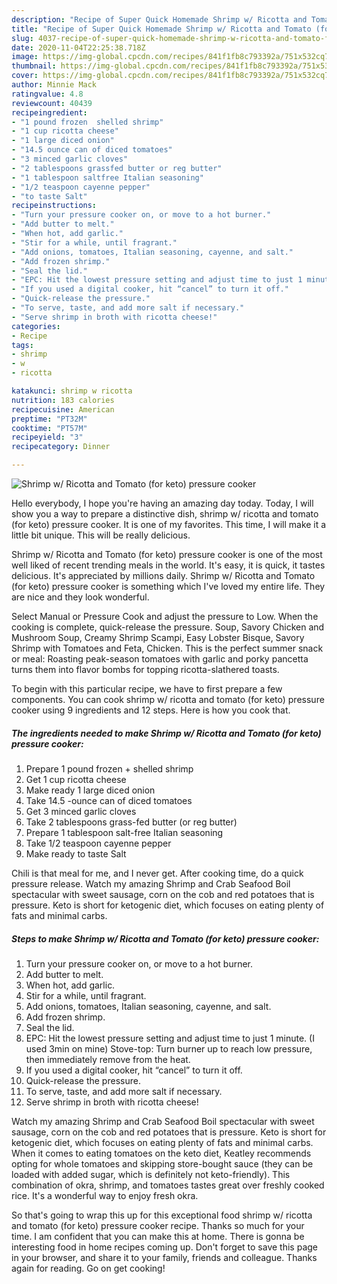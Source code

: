 ```yaml
---
description: "Recipe of Super Quick Homemade Shrimp w/ Ricotta and Tomato (for keto) pressure cooker"
title: "Recipe of Super Quick Homemade Shrimp w/ Ricotta and Tomato (for keto) pressure cooker"
slug: 4037-recipe-of-super-quick-homemade-shrimp-w-ricotta-and-tomato-for-keto-pressure-cooker
date: 2020-11-04T22:25:38.718Z
image: https://img-global.cpcdn.com/recipes/841f1fb8c793392a/751x532cq70/shrimp-w-ricotta-and-tomato-for-keto-pressure-cooker-recipe-main-photo.jpg
thumbnail: https://img-global.cpcdn.com/recipes/841f1fb8c793392a/751x532cq70/shrimp-w-ricotta-and-tomato-for-keto-pressure-cooker-recipe-main-photo.jpg
cover: https://img-global.cpcdn.com/recipes/841f1fb8c793392a/751x532cq70/shrimp-w-ricotta-and-tomato-for-keto-pressure-cooker-recipe-main-photo.jpg
author: Minnie Mack
ratingvalue: 4.8
reviewcount: 40439
recipeingredient:
- "1 pound frozen  shelled shrimp"
- "1 cup ricotta cheese"
- "1 large diced onion"
- "14.5 ounce can of diced tomatoes"
- "3 minced garlic cloves"
- "2 tablespoons grassfed butter or reg butter"
- "1 tablespoon saltfree Italian seasoning"
- "1/2 teaspoon cayenne pepper"
- "to taste Salt"
recipeinstructions:
- "Turn your pressure cooker on, or move to a hot burner."
- "Add butter to melt."
- "When hot, add garlic."
- "Stir for a while, until fragrant."
- "Add onions, tomatoes, Italian seasoning, cayenne, and salt."
- "Add frozen shrimp."
- "Seal the lid."
- "EPC: Hit the lowest pressure setting and adjust time to just 1 minute. (I used 3min on mine) Stove-top: Turn burner up to reach low pressure, then immediately remove from the heat."
- "If you used a digital cooker, hit “cancel” to turn it off."
- "Quick-release the pressure."
- "To serve, taste, and add more salt if necessary."
- "Serve shrimp in broth with ricotta cheese!"
categories:
- Recipe
tags:
- shrimp
- w
- ricotta

katakunci: shrimp w ricotta 
nutrition: 183 calories
recipecuisine: American
preptime: "PT32M"
cooktime: "PT57M"
recipeyield: "3"
recipecategory: Dinner

---
```



![Shrimp w/ Ricotta and Tomato (for keto) pressure cooker](https://img-global.cpcdn.com/recipes/841f1fb8c793392a/751x532cq70/shrimp-w-ricotta-and-tomato-for-keto-pressure-cooker-recipe-main-photo.jpg)

Hello everybody, I hope you're having an amazing day today. Today, I will show you a way to prepare a distinctive dish, shrimp w/ ricotta and tomato (for keto) pressure cooker. It is one of my favorites. This time, I will make it a little bit unique. This will be really delicious.

Shrimp w/ Ricotta and Tomato (for keto) pressure cooker is one of the most well liked of recent trending meals in the world. It's easy, it is quick, it tastes delicious. It's appreciated by millions daily. Shrimp w/ Ricotta and Tomato (for keto) pressure cooker is something which I've loved my entire life. They are nice and they look wonderful.

Select Manual or Pressure Cook and adjust the pressure to Low. When the cooking is complete, quick-release the pressure. Soup, Savory Chicken and Mushroom Soup, Creamy Shrimp Scampi, Easy Lobster Bisque, Savory Shrimp with Tomatoes and Feta, Chicken. This is the perfect summer snack or meal: Roasting peak-season tomatoes with garlic and porky pancetta turns them into flavor bombs for topping ricotta-slathered toasts.


To begin with this particular recipe, we have to first prepare a few components. You can cook shrimp w/ ricotta and tomato (for keto) pressure cooker using 9 ingredients and 12 steps. Here is how you cook that.

<!--inarticleads1-->

##### The ingredients needed to make Shrimp w/ Ricotta and Tomato (for keto) pressure cooker:

1. Prepare 1 pound frozen + shelled shrimp
1. Get 1 cup ricotta cheese
1. Make ready 1 large diced onion
1. Take 14.5 -ounce can of diced tomatoes
1. Get 3 minced garlic cloves
1. Take 2 tablespoons grass-fed butter (or reg butter)
1. Prepare 1 tablespoon salt-free Italian seasoning
1. Take 1/2 teaspoon cayenne pepper
1. Make ready to taste Salt


Chili is that meal for me, and I never get. After cooking time, do a quick pressure release. Watch my amazing Shrimp and Crab Seafood Boil spectacular with sweet sausage, corn on the cob and red potatoes that is pressure. Keto is short for ketogenic diet, which focuses on eating plenty of fats and minimal carbs. 

<!--inarticleads2-->

##### Steps to make Shrimp w/ Ricotta and Tomato (for keto) pressure cooker:

1. Turn your pressure cooker on, or move to a hot burner.
1. Add butter to melt.
1. When hot, add garlic.
1. Stir for a while, until fragrant.
1. Add onions, tomatoes, Italian seasoning, cayenne, and salt.
1. Add frozen shrimp.
1. Seal the lid.
1. EPC: Hit the lowest pressure setting and adjust time to just 1 minute. (I used 3min on mine) Stove-top: Turn burner up to reach low pressure, then immediately remove from the heat.
1. If you used a digital cooker, hit “cancel” to turn it off.
1. Quick-release the pressure.
1. To serve, taste, and add more salt if necessary.
1. Serve shrimp in broth with ricotta cheese!


Watch my amazing Shrimp and Crab Seafood Boil spectacular with sweet sausage, corn on the cob and red potatoes that is pressure. Keto is short for ketogenic diet, which focuses on eating plenty of fats and minimal carbs. When it comes to eating tomatoes on the keto diet, Keatley recommends opting for whole tomatoes and skipping store-bought sauce (they can be loaded with added sugar, which is definitely not keto-friendly). This combination of okra, shrimp, and tomatoes tastes great over freshly cooked rice. It&#39;s a wonderful way to enjoy fresh okra. 

So that's going to wrap this up for this exceptional food shrimp w/ ricotta and tomato (for keto) pressure cooker recipe. Thanks so much for your time. I am confident that you can make this at home. There is gonna be interesting food in home recipes coming up. Don't forget to save this page in your browser, and share it to your family, friends and colleague. Thanks again for reading. Go on get cooking!
